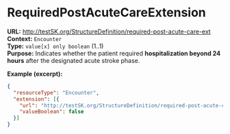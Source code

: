 

# RequiredPostAcuteCareExtension

**URL:** http://testSK.org/StructureDefinition/required-post-acute-care-ext  
**Context:** `Encounter`  
**Type:** `value[x] only boolean` (1..1)  
**Purpose:** Indicates whether the patient required **hospitalization beyond 24 hours** after the designated acute stroke phase.

**Example (excerpt):**
```json
{
  "resourceType": "Encounter",
  "extension": [{
    "url": "http://testSK.org/StructureDefinition/required-post-acute-care-ext",
    "valueBoolean": false
  }]
}